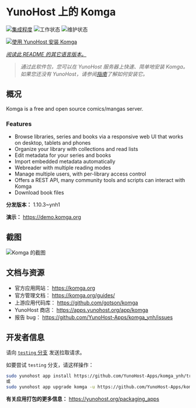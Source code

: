 <!--
注意：此 README 由 <https://github.com/YunoHost/apps/tree/master/tools/readme_generator> 自动生成
请勿手动编辑。
-->

# YunoHost 上的 Komga

[![集成程度](https://dash.yunohost.org/integration/komga.svg)](https://dash.yunohost.org/appci/app/komga) ![工作状态](https://ci-apps.yunohost.org/ci/badges/komga.status.svg) ![维护状态](https://ci-apps.yunohost.org/ci/badges/komga.maintain.svg)

[![使用 YunoHost 安装 Komga](https://install-app.yunohost.org/install-with-yunohost.svg)](https://install-app.yunohost.org/?app=komga)

*[阅读此 README 的其它语言版本。](./ALL_README.md)*

> *通过此软件包，您可以在 YunoHost 服务器上快速、简单地安装 Komga。*  
> *如果您还没有 YunoHost，请参阅[指南](https://yunohost.org/install)了解如何安装它。*

## 概况

Komga is a free and open source comics/mangas server.

### Features

- Browse libraries, series and books via a responsive web UI that works on desktop, tablets and phones
- Organize your library with collections and read lists
- Edit metadata for your series and books
- Import embedded metadata automatically
- Webreader with multiple reading modes
- Manage multiple users, with per-library access control
- Offers a REST API, many community tools and scripts can interact with Komga
- Download book files


**分发版本：** 1.10.3~ynh1

**演示：** <https://demo.komga.org>

## 截图

![Komga 的截图](./doc/screenshots/home.png)

## 文档与资源

- 官方应用网站： <https://komga.org>
- 官方管理文档： <https://komga.org/guides/>
- 上游应用代码库： <https://github.com/gotson/komga>
- YunoHost 商店： <https://apps.yunohost.org/app/komga>
- 报告 bug： <https://github.com/YunoHost-Apps/komga_ynh/issues>

## 开发者信息

请向 [`testing` 分支](https://github.com/YunoHost-Apps/komga_ynh/tree/testing) 发送拉取请求。

如要尝试 `testing` 分支，请这样操作：

```bash
sudo yunohost app install https://github.com/YunoHost-Apps/komga_ynh/tree/testing --debug
或
sudo yunohost app upgrade komga -u https://github.com/YunoHost-Apps/komga_ynh/tree/testing --debug
```

**有关应用打包的更多信息：** <https://yunohost.org/packaging_apps>

